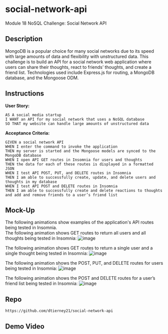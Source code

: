 # social-network-api
Module 18 NoSQL Challenge: Social Network API

## Description
MongoDB is a popular choice for many social networks due to its speed with large amounts of data and flexibility with unstructured data. 
This challenge is to build an API for a social network web application where users can share their thoughts, react to friends’ thoughts, and create a friend list. Technologies used include Express.js for routing, a MongoDB database, and the Mongoose ODM.

## Instructions
<b>User Story:</b><br />
```
AS A social media startup
I WANT an API for my social network that uses a NoSQL database
SO THAT my website can handle large amounts of unstructured data
```
<b>Acceptance Criteria:</b><br />
```
GIVEN a social network API
WHEN I enter the command to invoke the application
THEN my server is started and the Mongoose models are synced to the MongoDB database
WHEN I open API GET routes in Insomnia for users and thoughts
THEN the data for each of these routes is displayed in a formatted JSON
WHEN I test API POST, PUT, and DELETE routes in Insomnia
THEN I am able to successfully create, update, and delete users and thoughts in my database
WHEN I test API POST and DELETE routes in Insomnia
THEN I am able to successfully create and delete reactions to thoughts and add and remove friends to a user’s friend list
```
## Mock-Up
The following animations show examples of the application's API routes being tested in Insomnia. <br/>
The following animation shows GET routes to return all users and all thoughts being tested in Insomnia:
![image](https://user-images.githubusercontent.com/4752879/197038854-21f64e7e-89d3-479f-989d-0bbb581e69a2.png)

The following animation shows GET routes to return a single user and a single thought being tested in Insomnia:
![image](https://user-images.githubusercontent.com/4752879/197038900-f0d58a69-5092-489c-a880-58fa5ef2e8d3.png)

The following animation shows the POST, PUT, and DELETE routes for users being tested in Insomnia:
![image](https://user-images.githubusercontent.com/4752879/197038958-d4f29bf2-9dbf-40c9-994f-26e1a01806d4.png)

The following animation shows the POST and DELETE routes for a user’s friend list being tested in Insomnia:
![image](https://user-images.githubusercontent.com/4752879/197038992-eed7e2e1-a24d-4f9f-81f2-1e3d42c3765f.png)

## Repo
```
https://github.com/dtierney21/social-network-api
```
## Demo Video
```

```
